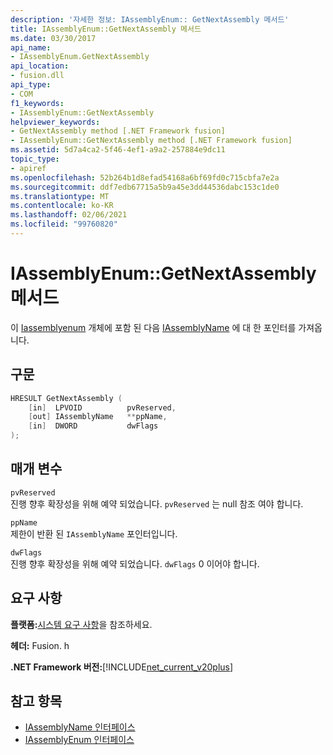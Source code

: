 ```yaml
---
description: '자세한 정보: IAssemblyEnum:: GetNextAssembly 메서드'
title: IAssemblyEnum::GetNextAssembly 메서드
ms.date: 03/30/2017
api_name:
- IAssemblyEnum.GetNextAssembly
api_location:
- fusion.dll
api_type:
- COM
f1_keywords:
- IAssemblyEnum::GetNextAssembly
helpviewer_keywords:
- GetNextAssembly method [.NET Framework fusion]
- IAssemblyEnum::GetNextAssembly method [.NET Framework fusion]
ms.assetid: 5d7a4ca2-5f46-4ef1-a9a2-257884e9dc11
topic_type:
- apiref
ms.openlocfilehash: 52b264b1d8efad54168a6bf69fd0c715cbfa7e2a
ms.sourcegitcommit: ddf7edb67715a5b9a45e3dd44536dabc153c1de0
ms.translationtype: MT
ms.contentlocale: ko-KR
ms.lasthandoff: 02/06/2021
ms.locfileid: "99760820"
---
```

# <a name="iassemblyenumgetnextassembly-method"></a>IAssemblyEnum::GetNextAssembly 메서드

이 [Iassemblyenum](iassemblyenum-interface.md) 개체에 포함 된 다음 [IAssemblyName](iassemblyname-interface.md) 에 대 한 포인터를 가져옵니다.  
  
## <a name="syntax"></a>구문  
  
```cpp  
HRESULT GetNextAssembly (  
    [in]  LPVOID          pvReserved,  
    [out] IAssemblyName   **ppName,  
    [in]  DWORD           dwFlags  
);  
```  
  
## <a name="parameters"></a>매개 변수  

 `pvReserved`  
 진행 향후 확장성을 위해 예약 되었습니다. `pvReserved` 는 null 참조 여야 합니다.  
  
 `ppName`  
 제한이 반환 된 `IAssemblyName` 포인터입니다.  
  
 `dwFlags`  
 진행 향후 확장성을 위해 예약 되었습니다. `dwFlags` 0 이어야 합니다.  
  
## <a name="requirements"></a>요구 사항  

 **플랫폼:**[시스템 요구 사항](../../get-started/system-requirements.md)을 참조하세요.  
  
 **헤더:** Fusion. h  
  
 **.NET Framework 버전:**[!INCLUDE[net_current_v20plus](../../../../includes/net-current-v20plus-md.md)]  
  
## <a name="see-also"></a>참고 항목

- [IAssemblyName 인터페이스](iassemblyname-interface.md)
- [IAssemblyEnum 인터페이스](iassemblyenum-interface.md)
